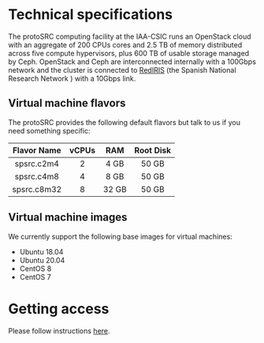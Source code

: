 # Technical specifications 

The protoSRC computing facility at the IAA-CSIC runs an OpenStack cloud with an aggregate of 200 CPUs cores
and 2.5 TB of memory distributed across five compute hypervisors, plus 600 TB of usable storage managed by Ceph.
OpenStack and Ceph are interconnected internally with a 100Gbps network and the cluster is connected to
[RedIRIS](https://www.rediris.es/) (the Spanish National Research Network ) with a 10Gbps link.

## Virtual machine flavors 

The protoSRC provides the following default flavors but talk to us if you need something specific:

| Flavor Name | vCPUs | RAM   | Root Disk |
|:-----------:|:-----:|:-----:|:---------:|
| spsrc.c2m4  | 2     | 4 GB  | 50 GB |
| spsrc.c4m8  | 4     | 8 GB  | 50 GB |
| spsrc.c8m32 | 8     | 32 GB | 50 GB |

## Virtual machine images

We currently support the following base images for virtual machines:

- Ubuntu 18.04
- Ubuntu 20.04
- CentOS 8
- CentOS 7

# Getting access

Please follow instructions [here](access.md).
